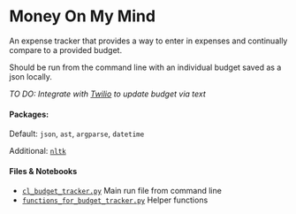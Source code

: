 # Money On My Mind

An expense tracker that provides a way to enter in expenses and continually compare to a provided budget. 

Should be run from the command line with an individual budget saved as a json locally. 

_TO DO: Integrate with [Twilio](https://www.twilio.com/) to update budget via text_

#### Packages: 
Default: `json`, `ast`, `argparse`, `datetime`

Additional: [`nltk`](https://www.nltk.org/install.html)

#### Files & Notebooks
- [`cl_budget_tracker.py`](https://github.com/natashamathur/jungle_gym/blob/master/money_on_my_mind/cl_budget_tracker.py) Main run file from command line
- [`functions_for_budget_tracker.py`](https://github.com/natashamathur/jungle_gym/blob/master/money_on_my_mind/functions_for_budget_tracker.py) Helper functions
